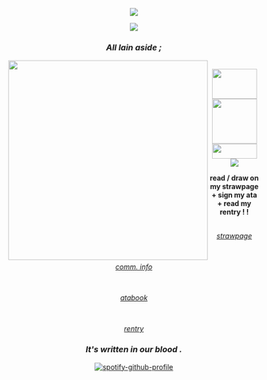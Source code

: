 <div align="center">
  
  ![](https://komarev.com/ghpvc/?username=your-github-username&color=4B71B6&style=plastic)
  
<div align="center"> 
  <img src="https://64.media.tumblr.com/85cb7a0b8d39111b2c3b5182dc8c7e66/2339407708ab91a0-c6/s2048x3072/044ee1f4b551424cbb3062da79163935e11c202d.pnj">
  
### <p align="center"> <i> All lain aside ; </i> </p>


<div>
  <img align="left" src="https://64.media.tumblr.com/a1c334c7de14b3d01de3757ff38e52ce/a2b9a9b92798b874-c9/s250x400/a0e9dcc1f1f1c095db9bebb65f87f57ef756bbaa.gifv" width="400" height="400">
  <br>
  <img align="center" src="https://64.media.tumblr.com/45ea6473afe650602a733306af6c0b90/3571d682fd3f014c-1f/s250x400/7d357da9d763c631322536a7df7c156a6a24103c.gifv" width="90" height="60"> <img align="center" src="https://64.media.tumblr.com/4a93927c326b536cc0aa1a159fda0f75/baf41b79d8f82464-2a/s500x750/56246cd0dd115d7aab3ba73875b9bda060e26881.gifv" width="90" height="90"> <img align="center" src="https://64.media.tumblr.com/f30ec682ac91021bc584a2bfe0e1b9e1/65ac36307960233c-6b/s75x75_c1/c74f56e31bc21e6620ee60b93a73e05b3cc51533.gifv" width="90" height="30"> 
  <br>
  <img align="center" src="https://64.media.tumblr.com/85129797db53bb94ef7fe6f061c07c6d/7fd8de99c27e763a-c8/s250x400/8ba53e60b9deb61159c7a00d174faaf0f39c5668.gifv">
<p>
  <div align="center">
  <strong>read / draw on my strawpage + sign my ata + read my rentry ! !</strong>
  <br>
  <br>

  <i>[strawpage](https://devil-may-cry-3.straw.page/)</i>

 <br>

  <i>[comm. info](https://pelioscomminfo.straw.page/)</i>
  
  <br>

  
  <i>[atabook](https://perfectmvchine.atabook.org/)</i>

  <br>

  <i>[rentry](https://rentry.co/PERFECTMVCHINE)</i> 
</p>

   
<div align="center"> 
  
### <p align="center"> <i> It's written in our blood . </i> </p>
  
  [![spotify-github-profile](https://spotify-github-profile.kittinanx.com/api/view?uid=b62qk1bx8m7sa1fcnayilckim&cover_image=true&theme=novatorem&show_offline=false&background_color=121212&interchange=false&bar_color=ffffff&bar_color_cover=false)](https://github.com/kittinan/spotify-github-profile)

